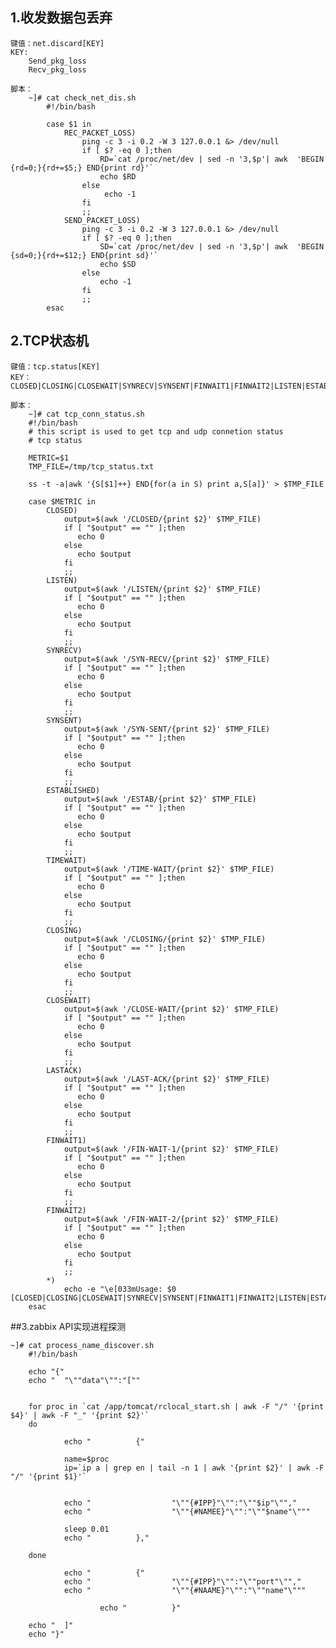 ## 1.收发数据包丢弃 ##

	键值：net.discard[KEY]
	KEY:
		Send_pkg_loss
		Recv_pkg_loss

	脚本：
		~]# cat check_net_dis.sh 
			#!/bin/bash
	
			case $1 in
			    REC_PACKET_LOSS)
			        ping -c 3 -i 0.2 -W 3 127.0.0.1 &> /dev/null   
			        if [ $? -eq 0 ];then
			        	RD=`cat /proc/net/dev | sed -n '3,$p'| awk  'BEGIN {rd=0;}{rd+=$5;} END{print rd}'`
			            echo $RD
			        else
			             echo -1
			        fi
			        ;;
			    SEND_PACKET_LOSS)
			        ping -c 3 -i 0.2 -W 3 127.0.0.1 &> /dev/null
			        if [ $? -eq 0 ];then
			       		SD=`cat /proc/net/dev | sed -n '3,$p'| awk  'BEGIN {sd=0;}{rd+=$12;} END{print sd}'`
			            echo $SD
			        else
			            echo -1
			        fi
			        ;;
			esac

## 2.TCP状态机

	键值：tcp.status[KEY]
	KEY： CLOSED|CLOSING|CLOSEWAIT|SYNRECV|SYNSENT|FINWAIT1|FINWAIT2|LISTEN|ESTAB|LASTACK|TIMEWAIT
		
	脚本：
		~]# cat tcp_conn_status.sh 
		#!/bin/bash
		# this script is used to get tcp and udp connetion status
		# tcp status
		
		METRIC=$1
		TMP_FILE=/tmp/tcp_status.txt
		
		ss -t -a|awk '{S[$1]++} END{for(a in S) print a,S[a]}' > $TMP_FILE       
		
		case $METRIC in
		    CLOSED)
		        output=$(awk '/CLOSED/{print $2}' $TMP_FILE)
		        if [ "$output" == "" ];then
		           echo 0
		        else
		           echo $output
		        fi
		        ;;
		    LISTEN)
		        output=$(awk '/LISTEN/{print $2}' $TMP_FILE)
		        if [ "$output" == "" ];then
		           echo 0
		        else
		           echo $output
		        fi
		        ;;
		    SYNRECV)
		        output=$(awk '/SYN-RECV/{print $2}' $TMP_FILE)
		        if [ "$output" == "" ];then
		           echo 0
		        else
		           echo $output
		        fi
		        ;;
		    SYNSENT)
		        output=$(awk '/SYN-SENT/{print $2}' $TMP_FILE)
		        if [ "$output" == "" ];then
		           echo 0
		        else
		           echo $output
		        fi
		        ;;
		    ESTABLISHED)
		        output=$(awk '/ESTAB/{print $2}' $TMP_FILE)
		        if [ "$output" == "" ];then
		           echo 0
		        else
		           echo $output
		        fi
		        ;;
		    TIMEWAIT)
		        output=$(awk '/TIME-WAIT/{print $2}' $TMP_FILE)
		        if [ "$output" == "" ];then
		           echo 0
		        else
		           echo $output
		        fi
		        ;;
		    CLOSING)
		        output=$(awk '/CLOSING/{print $2}' $TMP_FILE)
		        if [ "$output" == "" ];then
		           echo 0
		        else
		           echo $output
		        fi
		        ;;
		    CLOSEWAIT)
		        output=$(awk '/CLOSE-WAIT/{print $2}' $TMP_FILE)
		        if [ "$output" == "" ];then
		           echo 0
		        else
		           echo $output
		        fi
		        ;;
		    LASTACK)
		        output=$(awk '/LAST-ACK/{print $2}' $TMP_FILE)
		        if [ "$output" == "" ];then
		           echo 0
		        else
		           echo $output
		        fi
		        ;;
		    FINWAIT1)
		        output=$(awk '/FIN-WAIT-1/{print $2}' $TMP_FILE)
		        if [ "$output" == "" ];then
		           echo 0
		        else
		           echo $output
		        fi
		        ;;
		    FINWAIT2)
		        output=$(awk '/FIN-WAIT-2/{print $2}' $TMP_FILE)
		        if [ "$output" == "" ];then
		           echo 0
		        else
		           echo $output
		        fi
		        ;;
		    *)
		        echo -e "\e[033mUsage: $0 [CLOSED|CLOSING|CLOSEWAIT|SYNRECV|SYNSENT|FINWAIT1|FINWAIT2|LISTEN|ESTAB|LASTACK|TIMEWAIT]\e[0m"  
		esac

##3.zabbix API实现进程探测

	~]# cat process_name_discover.sh
		#!/bin/bash
		
		echo "{"
		echo "  "\""data"\"":"[""
		
		
		for proc in `cat /app/tomcat/rclocal_start.sh | awk -F "/" '{print $4}' | awk -F "_" '{print $2}'`
		do
		
		        echo "          {"
		
		        name=$proc
		        ip=`ip a | grep en | tail -n 1 | awk '{print $2}' | awk -F "/" '{print $1}'`
		
		
		        echo "                  "\""{#IPP}"\"":"\""$ip"\"","
		        echo "                  "\""{#NAMEE}"\"":"\""$name"\"""
		
		        sleep 0.01
		        echo "          },"
		
		done
		
		        echo "          {"
		        echo "                  "\""{#IPP}"\"":"\""port"\"","
		        echo "                  "\""{#NAAME}"\"":"\""name"\"""
		
		                echo "          }"
		
		echo "  ]"
		echo "}"
